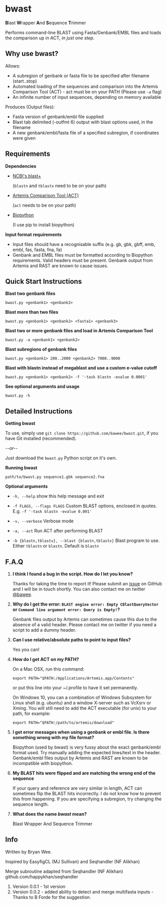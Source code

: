 # bwast

**B**last **W**rapper **A**nd **S**equence **T**rimmer 

Performs command-line BLAST using Fasta/Genbank/EMBL files and loads the comparison up in ACT, *in just one step*.


Why use **bwast**?
-------------------

Allows:

* A subregion of genbank or fasta file to be specified after filename (start..stop)
* Automated loading of the sequences and comparison into the Artemis Comparison Tool (ACT) - act must be on your PATH (Please use ``-a`` flag)
* An infinite number of input sequences, depending on memory available

Produces (Output files):

* Fasta version of genbank/embl file supplied
* Blast tab delimited (-outfmt 6) output with blast options used, in the filename
* A new genbank/embl/fasta file of a specified subregion, if coordinates were given


Requirements
-----------------

**Dependencies**

* [NCBI's blast+](http://ftp.ncbi.nlm.nih.gov/blast/executables/blast+/LATEST/)

    (``blastn`` and ``tblastx`` need to be on your path)

* [Artemis Comparison Tool (ACT)](http://www.sanger.ac.uk/science/tools/artemis-comparison-tool-act)
 
    (``act`` needs to be on your path)

* [Biopython](http://biopython.org/wiki/Main_Page)
    
    (I use pip to install biopython)

**Input format requirements**

* Input files should have a recognisable suffix (e.g. gb, gbk, gbff, emb, embl, fas, fasta, fna, fa)
* Genbank and EMBL files must be formatted according to Biopython requirements. Valid headers must be present. Genbank output from Artemis and RAST are known to cause issues. 


Quick Start Instructions
--------------------------

**Blast two genbank files**

``bwast.py <genbank1> <genbank2>``

**Blast more than two files**

``bwast.py <genbank1> <genbank2> <fasta1> <genbank3>``

**Blast two or more genbank files and load in Artemis Comparison Tool**

``bwast.py -a <genbank1> <genbank2>``

**Blast subregions of genbank files**

``bwast.py <genbank1> 200..2000 <genbank2> 7000..9000``

**Blast with blastn instead of megablast and use a custom e-value cutoff**

``bwast.py <genbank1> <genbank2> -f '-task blastn -evalue 0.0001'``

**See optional arguments and usage**

``bwast.py -h``


Detailed Instructions
----------------------------

**Getting bwast**

To use, simply use ``git clone https://github.com/bawee/bwast.git``, if you have Git installed (recommended).

*--or--*

Just download the ``bwast.py`` Python script on it's own.


**Running bwast**

``path/to/bwast.py sequence1.gbk sequence2.fna``


**Optional arguments**

* ``-h, --help`` show this help message and exit

* ``-f FLAGS, --flags FLAGS`` Custom BLAST options, enclosed in quotes. E.g. ``-f '-task blastn -evalue 0.001'``

* ``-v, --verbose`` Verbose mode

* ``-a, --act`` Run ACT after performing BLAST

* ``-b {blastn,tblastx}, --blast {blastn,tblastx}`` Blast program to use. Either ``tblastn`` or ``blastn``. Default is ``blastn``


F.A.Q
----------------

1. **I think I found a bug in the script. How do I let you know?**

    Thanks for taking the time to report it! Please submit an [issue](https://github.com/bawee/bwast/issues) on GitHub and I will be in touch shortly. You can also contact me on twitter [@bawee](https://twitter.com/bawee).

2. **Why do I get the error: ``BLAST engine error: Empty CBlastQueryVector`` or ``Command line argument error: Query is Empty!``?**

    Genbank files output by Artemis can sometimes cause this due to the absence of a valid header. Please contact me on twitter if you need a script to add a dummy header.


3. **Can I use relative/absolute paths to point to input files?**

    Yes you can!

4. **How do I get ACT on my PATH?**

    On a Mac OSX, run this command: 

    ```
    export PATH="$PATH:/Applications/Artemis.app/Contents"
    ```

    or put this line into your ~/.profile to have it set permanently.

    On Windows 10, you can a combination of Windows Subsystem for Linux shell (e.g. ubuntu) and a window X-server such as VcXsrv or Xming. You will still need to add the ACT executable (for unix) to your path, for example:
    ```
    export PATH="$PATH:/path/to/artemis/download"
    ```

5. **I get error messages when using a genbank or embl file. Is there something wrong with my file format?**

    Biopython (used by bwast) is very fussy about the exact genbank/embl format used. Try manually adding the expected lines/text in the header. Genbank/embl files output by Artemis and RAST are known to be incompatible with biopython.


6. **My BLAST hits were flipped and are matching the wrong end of the sequence**

    If your query and reference are very similar in length, ACT can sometimes flip the BLAST hits incorrectly. I do not know how to prevent this from happening. If you are specifying a subregion, try changing the sequence length.


7. **What does the name *bwast* mean?**

    Blast Wrapper And Sequence Trimmer 


Info
-----------
Written by Bryan Wee.

Inspired by EasyfigCL (MJ Sullivan) and Seqhandler (NF Alikhan)

Merge subroutine adapted from Seqhandler (NF Alikhan) github.com/happykhan/seqhandler

1. Version 0.0.1 - 1st version
2. Version 0.0.2 - added ability to detect and merge multifasta inputs - Thanks to B Forde for the suggestion.
